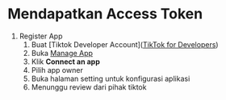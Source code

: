# Mendapatkan Access Token

1. Register App
	1. Buat [Tiktok Developer Account]([TikTok for Developers](https://developers.tiktok.com/signup))
	2. Buka [Manage App](https://developers.tiktok.com/apps)
	3. Klik **Connect an app**
	4. Pilih app owner
	5. Buka halaman setting untuk konfigurasi aplikasi
	6. Menunggu review dari pihak tiktok